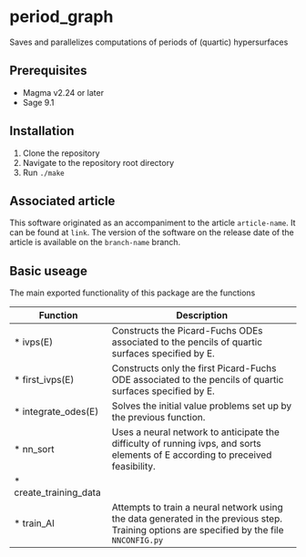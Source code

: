 # period_graph
Saves and parallelizes computations of periods of (quartic) hypersurfaces

## Prerequisites
- Magma v2.24 or later
- Sage 9.1

## Installation
1) Clone the repository
2) Navigate to the repository root directory
3) Run `./make`

## Associated article
This software originated as an accompaniment to the article `article-name`. It can be found at `link`. The version of the software on the release date of the article is available on the `branch-name` branch.

## Basic useage
The main exported functionality of this package are the functions

Function     | Description
------------ | -------------
* ivps(E)              | Constructs the Picard-Fuchs ODEs associated to the pencils of quartic surfaces specified by E.
* first_ivps(E)        | Constructs only the first Picard-Fuchs ODE associated to the pencils of quartic surfaces specified by E.
* integrate_odes(E)    | Solves the initial value problems set up by the previous function.
* nn_sort              | Uses a neural network to anticipate the difficulty of running ivps, and sorts elements of E according to preceived feasibility.
* create_training_data | 
* train_AI             | Attempts to train a neural network using the data generated in the previous step. Training options are specified by the file `NNCONFIG.py`
